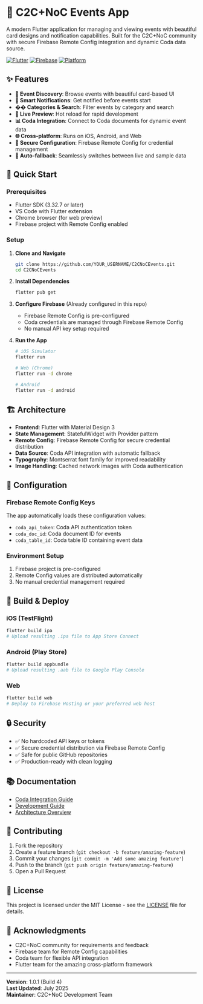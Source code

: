 # 🎉 C2C+NoC Events App

A modern Flutter application for managing and viewing events with beautiful card designs and notification capabilities. Built for the C2C+NoC community with secure Firebase Remote Config integration and dynamic Coda data source.

[![Flutter](https://img.shields.io/badge/Flutter-3.32.7-blue.svg)](https://flutter.dev)
[![Firebase](https://img.shields.io/badge/Firebase-Remote%20Config-orange.svg)](https://firebase.google.com)
[![Platform](https://img.shields.io/badge/Platform-iOS%20%7C%20Android%20%7C%20Web-lightgrey.svg)](https://flutter.dev)

## ✨ Features

- **🎯 Event Discovery**: Browse events with beautiful card-based UI
- **🔔 Smart Notifications**: Get notified before events start
- **�� Categories & Search**: Filter events by category and search
- **🔄 Live Preview**: Hot reload for rapid development
- **📊 Coda Integration**: Connect to Coda documents for dynamic event data
- **🌐 Cross-platform**: Runs on iOS, Android, and Web
- **🔐 Secure Configuration**: Firebase Remote Config for credential management
- **📱 Auto-fallback**: Seamlessly switches between live and sample data

## 🚀 Quick Start

### Prerequisites

- Flutter SDK (3.32.7 or later)
- VS Code with Flutter extension
- Chrome browser (for web preview)
- Firebase project with Remote Config enabled

### Setup

1. **Clone and Navigate**
   ```bash
   git clone https://github.com/YOUR_USERNAME/C2CNoCEvents.git
   cd C2CNoCEvents
   ```

2. **Install Dependencies**
   ```bash
   flutter pub get
   ```

3. **Configure Firebase** (Already configured in this repo)
   - Firebase Remote Config is pre-configured
   - Coda credentials are managed through Firebase Remote Config
   - No manual API key setup required

4. **Run the App**
   ```bash
   # iOS Simulator
   flutter run

   # Web (Chrome)
   flutter run -d chrome

   # Android
   flutter run -d android
   ```

## 🏗️ Architecture

- **Frontend**: Flutter with Material Design 3
- **State Management**: StatefulWidget with Provider pattern
- **Remote Config**: Firebase Remote Config for secure credential distribution
- **Data Source**: Coda API integration with automatic fallback
- **Typography**: Montserrat font family for improved readability
- **Image Handling**: Cached network images with Coda authentication

## 🔧 Configuration

### Firebase Remote Config Keys

The app automatically loads these configuration values:

- `coda_api_token`: Coda API authentication token
- `coda_doc_id`: Coda document ID for events
- `coda_table_id`: Coda table ID containing event data

### Environment Setup

1. Firebase project is pre-configured
2. Remote Config values are distributed automatically
3. No manual credential management required

## 📱 Build & Deploy

### iOS (TestFlight)

```bash
flutter build ipa
# Upload resulting .ipa file to App Store Connect
```

### Android (Play Store)

```bash
flutter build appbundle
# Upload resulting .aab file to Google Play Console
```

### Web

```bash
flutter build web
# Deploy to Firebase Hosting or your preferred web host
```

## 🔒 Security

- ✅ No hardcoded API keys or tokens
- ✅ Secure credential distribution via Firebase Remote Config
- ✅ Safe for public GitHub repositories
- ✅ Production-ready with clean logging

## 📚 Documentation

- [Coda Integration Guide](CODA_INTEGRATION.md)
- [Development Guide](DEVELOPMENT_GUIDE.md)
- [Architecture Overview](architecture.md)

## 🤝 Contributing

1. Fork the repository
2. Create a feature branch (`git checkout -b feature/amazing-feature`)
3. Commit your changes (`git commit -m 'Add some amazing feature'`)
4. Push to the branch (`git push origin feature/amazing-feature`)
5. Open a Pull Request

## 📄 License

This project is licensed under the MIT License - see the [LICENSE](LICENSE) file for details.

## 🙏 Acknowledgments

- C2C+NoC community for requirements and feedback
- Firebase team for Remote Config capabilities
- Coda team for flexible API integration
- Flutter team for the amazing cross-platform framework

---

**Version**: 1.0.1 (Build 4)  
**Last Updated**: July 2025  
**Maintainer**: C2C+NoC Development Team
